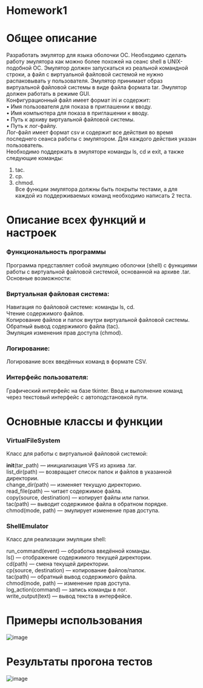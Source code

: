 # Homework1
# Общее описание  
Разработать эмулятор для языка оболочки ОС. Необходимо сделать работу 
эмулятора как можно более похожей на сеанс shell в UNIX-подобной ОС. 
Эмулятор должен запускаться из реальной командной строки, а файл с 
виртуальной файловой системой не нужно распаковывать у пользователя. 
Эмулятор принимает образ виртуальной файловой системы в виде файла формата 
tar. Эмулятор должен работать в режиме GUI.  
Конфигурационный файл имеет формат ini и содержит:  
• Имя пользователя для показа в приглашении к вводу.  
• Имя компьютера для показа в приглашении к вводу.  
• Путь к архиву виртуальной файловой системы.  
• Путь к лог-файлу.  
Лог-файл имеет формат csv и содержит все действия во время последнего 
сеанса работы с эмулятором. Для каждого действия указан пользователь.  
Необходимо поддержать в эмуляторе команды ls, cd и exit, а также 
следующие команды:  
1. tac.  
2. cp.  
3. chmod.  
Все функции эмулятора должны быть покрыты тестами, а для каждой из 
поддерживаемых команд необходимо написать 2 теста.
# Описание всех функций и настроек
### Функциональность программы  
Программа представляет собой эмуляцию оболочки (shell) с функциями работы с виртуальной файловой системой, основанной на архиве .tar.   Основные возможности:

### Виртуальная файловая система:

Навигация по файловой системе: команды ls, cd.  
Чтение содержимого файлов.  
Копирование файлов и папок внутри виртуальной файловой системы.  
Обратный вывод содержимого файла (tac).  
Эмуляция изменения прав доступа (chmod).  

### Логирование:
Логирование всех введённых команд в формате CSV.

### Интерфейс пользователя:
Графический интерфейс на базе tkinter.
Ввод и выполнение команд через текстовый интерфейс с автоподстановкой пути.

# Основные классы и функции

### VirtualFileSystem
Класс для работы с виртуальной файловой системой:  

__init__(tar_path) — инициализация VFS из архива .tar.  
list_dir(path) — возвращает список папок и файлов в указанной директории.  
change_dir(path) — изменяет текущую директорию.  
read_file(path) — читает содержимое файла.  
copy(source, destination) — копирует файлы или папки.  
tac(path) — выводит содержимое файла в обратном порядке.  
chmod(mode, path) — эмулирует изменение прав доступа.  

### ShellEmulator  
Класс для реализации эмуляции shell:  

run_command(event) — обработка введённой команды.  
ls() — отображение содержимого текущей директории.  
cd(path) — смена текущей директории.  
cp(source, destination) — копирование файлов/папок.  
tac(path) — обратный вывод содержимого файла.  
chmod(mode, path) — изменение прав доступа.  
log_action(command) — запись команды в лог.  
write_output(text) — вывод текста в интерфейсе.  

# Примеры использования
![image](https://github.com/user-attachments/assets/fa650f00-9083-471e-8cae-cd868ff58a4f)

# Результаты прогона тестов
![image](https://github.com/user-attachments/assets/a8647979-c64b-4e32-aeb9-445db6c848e9)
